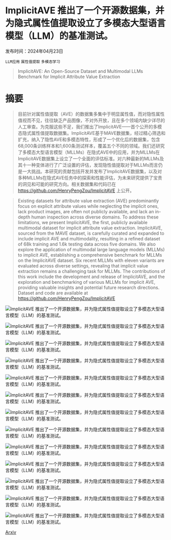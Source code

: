 # ImplicitAVE 推出了一个开源数据集，并为隐式属性值提取设立了多模态大型语言模型（LLM）的基准测试。

发布时间：2024年04月23日

`LLM应用` `属性值提取` `多模态学习`

> ImplicitAVE: An Open-Source Dataset and Multimodal LLMs Benchmark for Implicit Attribute Value Extraction

# 摘要

> 目前针对属性值提取（AVE）的数据集多集中于明显属性值，而对隐性属性值视而不见，往往缺乏产品图像，不对外开放，且在多个领域内缺少详尽的人工审查。为克服这些不足，我们推出了ImplicitAVE——首个公开的多模态隐式属性值提取数据集。ImplicitAVE基于MAVE数据集，经过精心筛选和扩充，纳入了隐性AVE和多模态特性，形成了一个优化后的数据集，包含68,000条训练样本和1,600条测试样本，覆盖五个不同的领域。我们还研究了多模态大型语言模型（MLLMs）在隐式AVE中的应用，并为MLLMs在ImplicitAVE数据集上设立了一个全面的评估标准。对六种最新的MLLMs及其十一种变体进行了广泛设置的评估，发现隐性值提取对于MLLMs而言仍是一大挑战。本研究的贡献包括开发并发布了ImplicitAVE数据集，以及对多种MLLMs在隐式AVE任务中的探索和性能评估，为未来研究提供了宝贵的洞见和可能的研究方向。相关数据集和代码已在 https://github.com/HenryPengZou/ImplicitAVE 上公开。

> Existing datasets for attribute value extraction (AVE) predominantly focus on explicit attribute values while neglecting the implicit ones, lack product images, are often not publicly available, and lack an in-depth human inspection across diverse domains. To address these limitations, we present ImplicitAVE, the first, publicly available multimodal dataset for implicit attribute value extraction. ImplicitAVE, sourced from the MAVE dataset, is carefully curated and expanded to include implicit AVE and multimodality, resulting in a refined dataset of 68k training and 1.6k testing data across five domains. We also explore the application of multimodal large language models (MLLMs) to implicit AVE, establishing a comprehensive benchmark for MLLMs on the ImplicitAVE dataset. Six recent MLLMs with eleven variants are evaluated across diverse settings, revealing that implicit value extraction remains a challenging task for MLLMs. The contributions of this work include the development and release of ImplicitAVE, and the exploration and benchmarking of various MLLMs for implicit AVE, providing valuable insights and potential future research directions. Dataset and code are available at https://github.com/HenryPengZou/ImplicitAVE

![ImplicitAVE 推出了一个开源数据集，并为隐式属性值提取设立了多模态大型语言模型（LLM）的基准测试。](../../../paper_images/2404.15592/x1.png)

![ImplicitAVE 推出了一个开源数据集，并为隐式属性值提取设立了多模态大型语言模型（LLM）的基准测试。](../../../paper_images/2404.15592/x2.png)

![ImplicitAVE 推出了一个开源数据集，并为隐式属性值提取设立了多模态大型语言模型（LLM）的基准测试。](../../../paper_images/2404.15592/x3.png)

![ImplicitAVE 推出了一个开源数据集，并为隐式属性值提取设立了多模态大型语言模型（LLM）的基准测试。](../../../paper_images/2404.15592/x4.png)

![ImplicitAVE 推出了一个开源数据集，并为隐式属性值提取设立了多模态大型语言模型（LLM）的基准测试。](../../../paper_images/2404.15592/x5.png)

![ImplicitAVE 推出了一个开源数据集，并为隐式属性值提取设立了多模态大型语言模型（LLM）的基准测试。](../../../paper_images/2404.15592/x6.png)

![ImplicitAVE 推出了一个开源数据集，并为隐式属性值提取设立了多模态大型语言模型（LLM）的基准测试。](../../../paper_images/2404.15592/x7.png)

![ImplicitAVE 推出了一个开源数据集，并为隐式属性值提取设立了多模态大型语言模型（LLM）的基准测试。](../../../paper_images/2404.15592/x8.png)

![ImplicitAVE 推出了一个开源数据集，并为隐式属性值提取设立了多模态大型语言模型（LLM）的基准测试。](../../../paper_images/2404.15592/x9.png)

![ImplicitAVE 推出了一个开源数据集，并为隐式属性值提取设立了多模态大型语言模型（LLM）的基准测试。](../../../paper_images/2404.15592/x10.png)

![ImplicitAVE 推出了一个开源数据集，并为隐式属性值提取设立了多模态大型语言模型（LLM）的基准测试。](../../../paper_images/2404.15592/x11.png)

![ImplicitAVE 推出了一个开源数据集，并为隐式属性值提取设立了多模态大型语言模型（LLM）的基准测试。](../../../paper_images/2404.15592/x12.png)

![ImplicitAVE 推出了一个开源数据集，并为隐式属性值提取设立了多模态大型语言模型（LLM）的基准测试。](../../../paper_images/2404.15592/x13.png)

[Arxiv](https://arxiv.org/abs/2404.15592)